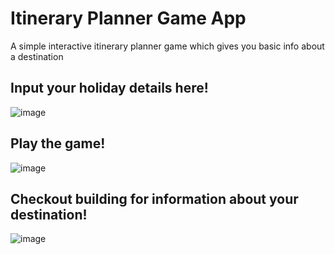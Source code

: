 # Itinerary Planner Game App
A simple interactive itinerary planner game which gives you basic info about a destination

## Input your holiday details here!
![image](https://user-images.githubusercontent.com/85882329/132971795-4e88d60a-d4e7-4944-b176-cc882cc052ae.png)

## Play the game!
![image](https://user-images.githubusercontent.com/85882329/132971799-b56074f7-9b49-48b8-9d97-019ec981a8c0.png)

## Checkout building for information about your destination!
![image](https://user-images.githubusercontent.com/85882329/132971801-41255305-7387-4904-8f1e-1aac04569e4d.png)

